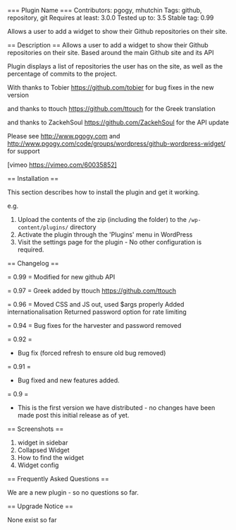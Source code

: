=== Plugin Name ===
Contributors: pgogy, mhutchin
Tags: github, repository, git
Requires at least: 3.0.0
Tested up to: 3.5
Stable tag: 0.99

Allows a user to add a widget to show their Github repositories on their site.

== Description ==
Allows a user to add a widget to show their Github repositories on their site. Based around the main Github site and its API

Plugin displays a list of repositories the user has on the site, as well as the percentage of commits to the project.

With thanks to Tobier https://github.com/tobier for bug fixes in the new version

and thanks to ttouch https://github.com/ttouch for the Greek translation

and thanks to ZackehSoul https://github.com/ZackehSoul for the API update

Please see http://www.pgogy.com and http://www.pgogy.com/code/groups/wordpress/github-wordpress-widget/ for support

[vimeo https://vimeo.com/60035852]

== Installation ==

This section describes how to install the plugin and get it working.

e.g.

1. Upload the contents of the zip (including the folder) to the `/wp-content/plugins/` directory
2. Activate the plugin through the 'Plugins' menu in WordPress
3. Visit the settings page for the plugin - No other configuration is required.

== Changelog ==

= 0.99 =
Modified for new github API

= 0.97 =
Greek added by ttouch https://github.com/ttouch

= 0.96 =
Moved CSS and JS out, used $args properly
Added internationalisation
Returned password option for rate limiting

= 0.94 =
Bug fixes for the harvester and password removed

= 0.92 =
* Bug fix (forced refresh to ensure old bug removed)

= 0.91 =
* Bug fixed and new features added.

= 0.9 =
* This is the first version we have distributed - no changes have been made post this initial release as of yet.

== Screenshots ==

1. widget in sidebar
2. Collapsed Widget
3. How to find the widget
4. Widget config

== Frequently Asked Questions ==

We are a new plugin - so no questions so far.

== Upgrade Notice ==

None exist so far